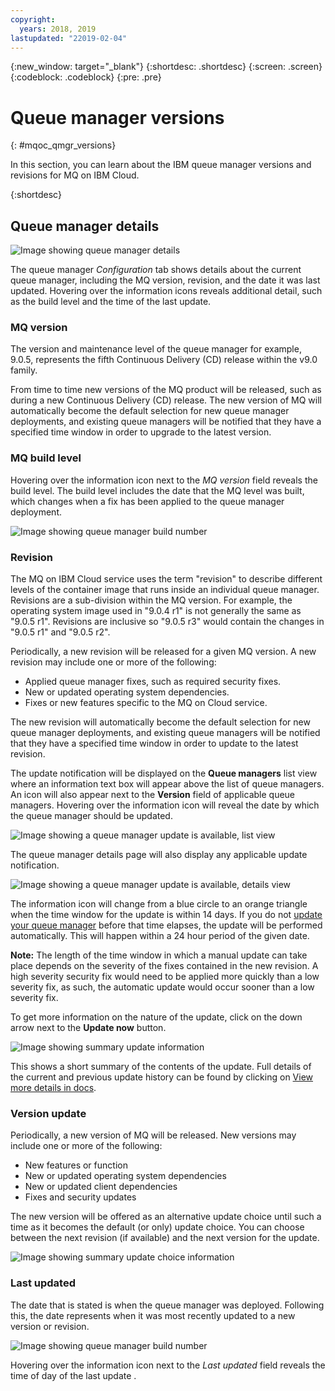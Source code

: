 ```yaml
---
copyright:
  years: 2018, 2019
lastupdated: "22019-02-04"
---
```


{:new_window: target="_blank"}
{:shortdesc: .shortdesc}
{:screen: .screen}
{:codeblock: .codeblock}
{:pre: .pre}

# Queue manager versions
{: #mqoc_qmgr_versions}

In this section, you can learn about the IBM queue manager versions and revisions for MQ on IBM Cloud.

{:shortdesc}

## Queue manager details

![Image showing queue manager details](../images/mqoc_qm_details.png)

The queue manager *Configuration* tab shows details about the current queue manager, including the MQ version, revision, and the date it was last updated. Hovering over the information icons reveals additional detail, such as the build level and the time of the last update.

### MQ version

The version and maintenance level of the queue manager for example, 9.0.5, represents the fifth Continuous Delivery (CD) release within the v9.0 family.

From time to time new versions of the MQ product will be released, such as during a new Continuous Delivery (CD) release. The new version of MQ will automatically become the default selection for new queue manager deployments, and existing queue managers will be notified that they have a specified time window in order to upgrade to the latest version.

### MQ build level

Hovering over the information icon next to the *MQ version* field reveals the build level. The build level includes the date that the MQ level was built, which changes when a fix has been applied to the queue manager deployment.

![Image showing queue manager build number](../images/mqoc_qm_build_level.png)

### Revision

The MQ on IBM Cloud service uses the term "revision" to describe different levels of the container image that runs inside an individual queue manager. Revisions are a sub-division within the MQ version. For example, the operating system image used in "9.0.4 r1" is not generally the same as "9.0.5 r1". Revisions are inclusive so "9.0.5 r3" would contain the changes in "9.0.5 r1" and "9.0.5 r2".

Periodically, a new revision will be released for a given MQ version. A new revision may include one or more of the following:
* Applied queue manager fixes, such as required security fixes.
* New or updated operating system dependencies.
* Fixes or new features specific to the MQ on Cloud service.

The new revision will automatically become the default selection for new queue manager deployments, and existing queue managers will be notified that they have a specified time window in order to update to the latest revision.

The update notification will be displayed on the **Queue managers** list view where an information text box will appear above the list of queue managers. An icon will also appear next to the **Version** field of applicable queue managers. Hovering over the information icon will reveal the date by which the queue manager should be updated.

![Image showing a queue manager update is available, list view](../images/mqoc_qm_update_available.png)

The queue manager details page will also display any applicable update notification.

![Image showing a queue manager update is available, details view](../images/mqoc_qm_rev_update_qmview.png)

The information icon will change from a blue circle to an orange triangle when the time window for the update is within 14 days. If you do not [update your queue manager](/docs/services/mqcloud/mqoc_qm_update.html) before that time elapses, the update will be performed automatically. This will happen within a 24 hour period of the given date.

**Note:** The length of the time window in which a manual update can take place depends on the severity of the fixes contained in the new revision. A high severity security fix would need to be applied more quickly than a low severity fix, as such, the automatic update would occur sooner than a low severity fix.

To get more information on the nature of the update, click on the down arrow next to the **Update now** button.

![Image showing summary update information](../images/mqoc_qm_update_summary.png)

This shows a short summary of the contents of the update. Full details of the current and previous update history can be found by clicking on [View more details in docs](/docs/services/mqcloud/reference/mqoc_qm_ver_and_rev_content.html).

### Version update

Periodically, a new version of MQ will be released. New versions may include one or more of the following:
* New features or function
* New or updated operating system dependencies
* New or updated client dependencies
* Fixes and security updates

The new version will be offered as an alternative update choice until such a time as it becomes the default (or only) update choice. You can choose between the next revision (if available) and the next version for the update.

![Image showing summary update choice information](../images/mqoc_qm_update_summary_choice.png)

### Last updated

The date that is stated is when the queue manager was deployed. Following this, the date represents when it was most recently updated to a new version or revision.

![Image showing queue manager build number](../images/mqoc_qm_updated_time.png)

Hovering over the information icon next to the *Last updated* field reveals the time of day of the last update .
